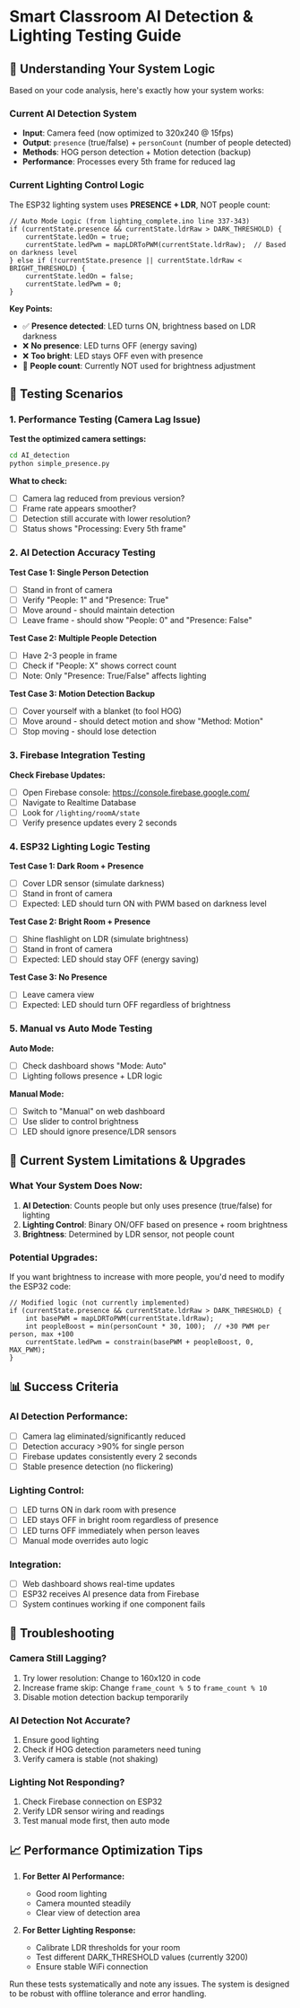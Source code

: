 # Smart Classroom AI Detection & Lighting Testing Guide

## 🎯 Understanding Your System Logic

Based on your code analysis, here's exactly how your system works:

### Current AI Detection System
- **Input**: Camera feed (now optimized to 320x240 @ 15fps)
- **Output**: `presence` (true/false) + `personCount` (number of people detected)
- **Methods**: HOG person detection + Motion detection (backup)
- **Performance**: Processes every 5th frame for reduced lag

### Current Lighting Control Logic
The ESP32 lighting system uses **PRESENCE + LDR**, NOT people count:

```arduino
// Auto Mode Logic (from lighting_complete.ino line 337-343)
if (currentState.presence && currentState.ldrRaw > DARK_THRESHOLD) {
    currentState.ledOn = true;
    currentState.ledPwm = mapLDRToPWM(currentState.ldrRaw);  // Based on darkness level
} else if (!currentState.presence || currentState.ldrRaw < BRIGHT_THRESHOLD) {
    currentState.ledOn = false;
    currentState.ledPwm = 0;
}
```

**Key Points:**
- ✅ **Presence detected**: LED turns ON, brightness based on LDR darkness
- ❌ **No presence**: LED turns OFF (energy saving)
- ❌ **Too bright**: LED stays OFF even with presence
- 🔧 **People count**: Currently NOT used for brightness adjustment

## 🧪 Testing Scenarios

### 1. Performance Testing (Camera Lag Issue)

**Test the optimized camera settings:**
```bash
cd AI_detection
python simple_presence.py
```

**What to check:**
- [ ] Camera lag reduced from previous version?
- [ ] Frame rate appears smoother?
- [ ] Detection still accurate with lower resolution?
- [ ] Status shows "Processing: Every 5th frame"

### 2. AI Detection Accuracy Testing

**Test Case 1: Single Person Detection**
- [ ] Stand in front of camera
- [ ] Verify "People: 1" and "Presence: True"
- [ ] Move around - should maintain detection
- [ ] Leave frame - should show "People: 0" and "Presence: False"

**Test Case 2: Multiple People Detection**
- [ ] Have 2-3 people in frame
- [ ] Check if "People: X" shows correct count
- [ ] Note: Only "Presence: True/False" affects lighting

**Test Case 3: Motion Detection Backup**
- [ ] Cover yourself with a blanket (to fool HOG)
- [ ] Move around - should detect motion and show "Method: Motion"
- [ ] Stop moving - should lose detection

### 3. Firebase Integration Testing

**Check Firebase Updates:**
- [ ] Open Firebase console: https://console.firebase.google.com/
- [ ] Navigate to Realtime Database
- [ ] Look for `/lighting/roomA/state`
- [ ] Verify presence updates every 2 seconds

### 4. ESP32 Lighting Logic Testing

**Test Case 1: Dark Room + Presence**
- [ ] Cover LDR sensor (simulate darkness)
- [ ] Stand in front of camera
- [ ] Expected: LED should turn ON with PWM based on darkness level

**Test Case 2: Bright Room + Presence**
- [ ] Shine flashlight on LDR (simulate brightness)
- [ ] Stand in front of camera
- [ ] Expected: LED should stay OFF (energy saving)

**Test Case 3: No Presence**
- [ ] Leave camera view
- [ ] Expected: LED should turn OFF regardless of brightness

### 5. Manual vs Auto Mode Testing

**Auto Mode:**
- [ ] Check dashboard shows "Mode: Auto"
- [ ] Lighting follows presence + LDR logic

**Manual Mode:**
- [ ] Switch to "Manual" on web dashboard
- [ ] Use slider to control brightness
- [ ] LED should ignore presence/LDR sensors

## 🔧 Current System Limitations & Upgrades

### What Your System Does Now:
1. **AI Detection**: Counts people but only uses presence (true/false) for lighting
2. **Lighting Control**: Binary ON/OFF based on presence + room brightness
3. **Brightness**: Determined by LDR sensor, not people count

### Potential Upgrades:
If you want brightness to increase with more people, you'd need to modify the ESP32 code:

```arduino
// Modified logic (not currently implemented)
if (currentState.presence && currentState.ldrRaw > DARK_THRESHOLD) {
    int basePWM = mapLDRToPWM(currentState.ldrRaw);
    int peopleBoost = min(personCount * 30, 100);  // +30 PWM per person, max +100
    currentState.ledPwm = constrain(basePWM + peopleBoost, 0, MAX_PWM);
}
```

## 📊 Success Criteria

### AI Detection Performance:
- [ ] Camera lag eliminated/significantly reduced
- [ ] Detection accuracy >90% for single person
- [ ] Firebase updates consistently every 2 seconds
- [ ] Stable presence detection (no flickering)

### Lighting Control:
- [ ] LED turns ON in dark room with presence
- [ ] LED stays OFF in bright room regardless of presence
- [ ] LED turns OFF immediately when person leaves
- [ ] Manual mode overrides auto logic

### Integration:
- [ ] Web dashboard shows real-time updates
- [ ] ESP32 receives AI presence data from Firebase
- [ ] System continues working if one component fails

## 🚨 Troubleshooting

### Camera Still Lagging?
1. Try lower resolution: Change to 160x120 in code
2. Increase frame skip: Change `frame_count % 5` to `frame_count % 10`
3. Disable motion detection backup temporarily

### AI Detection Not Accurate?
1. Ensure good lighting
2. Check if HOG detection parameters need tuning
3. Verify camera is stable (not shaking)

### Lighting Not Responding?
1. Check Firebase connection on ESP32
2. Verify LDR sensor wiring and readings
3. Test manual mode first, then auto mode

## 📈 Performance Optimization Tips

1. **For Better AI Performance:**
   - Good room lighting
   - Camera mounted steadily
   - Clear view of detection area

2. **For Better Lighting Response:**
   - Calibrate LDR thresholds for your room
   - Test different DARK_THRESHOLD values (currently 3200)
   - Ensure stable WiFi connection

Run these tests systematically and note any issues. The system is designed to be robust with offline tolerance and error handling.